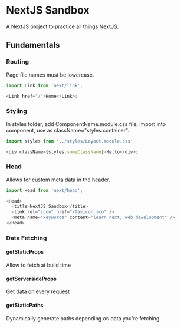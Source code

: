 # NextJS Sandbox

A NextJS project to practice all things NextJS.

## Fundamentals

### Routing

Page file names must be lowercase.

```javascript
import Link from 'next/link';

<Link href="/">Home</Link>;
```

### Styling

In styles folder, add ComponentName.module.css file, import into component, use as className="styles.container".

```javascript
import styles from '../styles/Layout.module.css';

<div className={styles.someClassName}>Hello</div>;
```

### Head

Allows for custom meta data in the header.

```javascript
import Head from 'next/head';
```

```javascript
<Head>
  <title>NextJS Sandbox</title>
  <link rel="icon" href="/favicon.ico" />
  <meta name="keywords" content="learn next, web development" />
</Head>
```

### Data Fetching

#### getStaticProps

Allow to fetch at build time

#### getServersideProps

Get data on every request

#### getStaticPaths

Dynamically generate paths depending on data you're fetching
